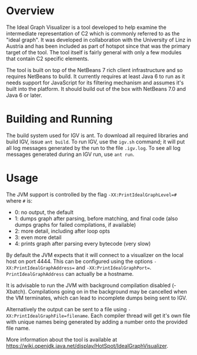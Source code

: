 # Overview

The Ideal Graph Visualizer is a tool developed to help examine the intermediate
representation of C2 which is commonly referred to as the "ideal graph". It was
developed in collaboration with the University of Linz in Austria and has been
included as part of hotspot since that was the primary target of the tool. The
tool itself is fairly general with only a few modules that contain C2 specific
elements.

The tool is built on top of the NetBeans 7 rich client infrastructure and so
requires NetBeans to build. It currently requires at least Java 6 to run as it
needs support for JavaScript for its filtering mechanism and assumes it's built
into the platform.  It should build out of the box with NetBeans 7.0 and Java 6
or later.

# Building and Running

The build system used for IGV is ant. To download all required libraries and
build IGV, issue `ant build`. To run IGV, use the `igv.sh` command; it will put
all log messages generated by the run to the file `.igv.log`. To see all log
messages generated during an IGV run, use `ant run`.

# Usage

The JVM support is controlled by the flag `-XX:PrintIdealGraphLevel=#` where `#`
is:

* 0: no output, the default
* 1: dumps graph after parsing, before matching, and final code (also dumps
     graphs for failed compilations, if available)
* 2: more detail, including after loop opts
* 3: even more detail
* 4: prints graph after parsing every bytecode (very slow)

By default the JVM expects that it will connect to a visualizer on the local
host on port 4444. This can be configured using the options
`-XX:PrintIdealGraphAddress=` and `-XX:PrintIdealGraphPort=`.
`PrintIdealGraphAddress` can actually be a hostname.

It is advisable to run the JVM with background compilation disabled (-Xbatch).
Compilations going on in the background may be cancelled when the VM terminates,
which can lead to incomplete dumps being sent to IGV.

Alternatively the output can be sent to a file using
`-XX:PrintIdealGraphFile=filename`. Each compiler thread will get it's own file
with unique names being generated by adding a number onto the provided file
name.

More information about the tool is available at
https://wiki.openjdk.java.net/display/HotSpot/IdealGraphVisualizer.
